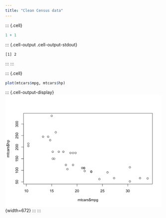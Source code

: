 ```yaml
---
title: "Clean Census data"
---
```



::: {.cell}

```{.r .cell-code}
1 + 1
```

::: {.cell-output .cell-output-stdout}

```
[1] 2
```


:::
:::

::: {.cell}

```{.r .cell-code}
plot(mtcars$mpg, mtcars$hp)
```

::: {.cell-output-display}
![](index_files/figure-html/unnamed-chunk-2-1.png){width=672}
:::
:::
